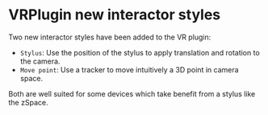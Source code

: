 # VRPlugin new interactor styles

Two new interactor styles have been added to the VR plugin:
- `Stylus`: Use the position of the stylus to apply translation and rotation to the camera.
- `Move point`: Use a tracker to move intuitively a 3D point in camera space.

Both are well suited for some devices which take benefit from a stylus like the zSpace.
